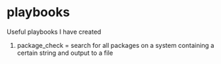 # playbooks
Useful playbooks I have created 


1. package_check = search for all packages on a system containing a certain string and output to a file
